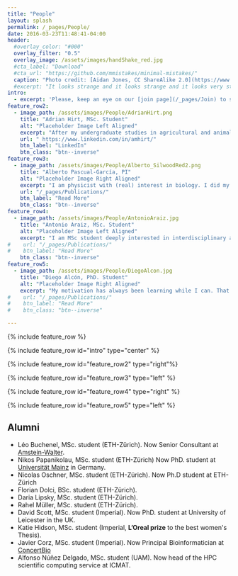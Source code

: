 ```yaml
---
title: "People"
layout: splash
permalink: /_pages/People/
date: 2016-03-23T11:48:41-04:00
header:
  #overlay_color: "#000"
  overlay_filter: "0.5"
  overlay_image: /assets/images/handShake_red.jpg
  #cta_label: "Download"
  #cta_url: "https://github.com/mmistakes/minimal-mistakes/"
  caption: "Photo credit: [Aidan Jones, CC ShareAlike 2.0](https://www.flickr.com/photos/aidan_jones/3575000735)"
  #excerpt: "It looks strange and it looks strange and it looks very strange; and then suddenly it doesn't look strange at all and you can't understand what made it look strange in the first place. Gertrude Stein."
intro: 
  - excerpt: 'Please, keep an eye on our [join page](/_pages/Join) to see what opportunities are currently available.'
feature_row2:
  - image_path: /assets/images/People/AdrianHirt.png
    title: "Adrian Hirt, MSc. Student"
    alt: "Placeholder Image Left Aligned"
    excerpt: "After my undergraduate studies in agricultural and animal sciences at the University of Göttingen, I studied an international MSc in Food Systems with a semester each in Turin, Warsaw, and Madrid. I concluded the degree with a Master's thesis in the Computational Systems Biology Group at the CNB. Parallel to my studies, I've co-founded two non-profit organisations in the alt protein space (The [Alt Protein Project](https://www.appateit.com/home) at EIT Food and [Agricultura Celular España](https://www.agricultura-celular.com/)) and work part-time as an R Developer. I have a keen interested in all things future foods, food-biotech, and open-source. To dive deeper into the science enabling a future of sustainable, animal-free agriculture, I'm currently completing a second MSc in biophysics at the Autonomous University of Madrid."
    url: " https://www.linkedin.com/in/amhirt/"
    btn_label: "LinkedIn"
    btn_class: "btn--inverse"
feature_row3:
  - image_path: /assets/images/People/Alberto_SilwoodRed2.png
    title: "Alberto Pascual-García, PI"
    alt: "Placeholder Image Right Aligned"
    excerpt: "I am physicist with (real) interest in biology. I did my PhD in the Centre for Molecular Biology Severo Ochoa in Madrid (CSIC-UAM) under the supervision of [Dr. Ugo Bastolla](https://ub.cbm.uam.es/). After my  PhD, I spent two years as a postdoctoral researcher the Microbial Ecology laboratory of Imperial College London, led by [Prof. Thomas Bell](https://bellmicrobelab.wordpress.com/), to then move to the Theoretical Biology group at ETH-Zürich, headed by  [Prof. Sebastian Bonhoeffer](https://tb.ethz.ch/). I was a Fellow at the [Wissenschaftskolleg zu Berlin](https://www.wiko-berlin.de/) in 2021-2022, and I moved back to Spain in 2023 to lead the Integrative Biology laboratory at the [National Centre for Biotechnology](https://www.cnb.csic.es/index.php/en/)."
    url: "/_pages/Publications/"
    btn_label: "Read More"
    btn_class: "btn--inverse"
feature_row4:
  - image_path: /assets/images/People/AntonioAraiz.jpg
    title: "Antonio Araiz, MSc. Student"
    alt: "Placeholder Image Left Aligned"
    excerpt: "I am MSc student deeply interested in interdisciplinary and innovative solutions for biotechnological problems. I am currently studying the relationship between composition, function and stability of bacterial communities. My aim is to understand the role of microbial functional groups to potentially use stable bacterial consortia as biotechnological tools. Out of the lab, I love going to the theater, reading and playing sports."
#    url: "/_pages/Publications/"
#    btn_label: "Read More"
    btn_class: "btn--inverse"
feature_row5:
  - image_path: /assets/images/People/DiegoAlcon.jpg
    title: "Diego Alcón, PhD. Student"
    alt: "Placeholder Image Right Aligned"
    excerpt: "My motivation has always been learning while I can. That's what drove me to study Physics, and then I wanted to learn how biology works in a physical way. That's what led me to do my master's in Biophysics. Currently, I'm interested in microbial ecology because it's a field where I think I can apply the knowledge I acquired in my career, but who knows what tomorrow holds? On a personal level, I'm interested in a lot of things like playing video games, role-playing and tabletop games, as well as playing the violin, and learning other instruments, and so on."
#    url: "/_pages/Publications/"
#    btn_label: "Read More"
#    btn_class: "btn--inverse"

---
```


{% include feature_row %}

{% include feature_row id="intro" type="center" %}

{% include feature_row id="feature_row2" type="right"%}

{% include feature_row id="feature_row3" type="left" %}

{% include feature_row id="feature_row4" type="right" %}

{% include feature_row id="feature_row5" type="left" %}


## Alumni

* Léo Buchenel, MSc. student (ETH-Zürich). Now Senior Consultant at [Amstein-Walter](https://ch.linkedin.com/in/leo-buchenel).
* Nikos Papanikolau, MSc. student (ETH-Zürich) Now PhD. student at [Universität Mainz](https://www.noneq.physik.uni-mainz.de/research/) in Germany.
* Nicolas Oschner, MSc. student (ETH-Zürich). Now Ph.D student at ETH-Zürich
* Florian Dolci, BSc. student (ETH-Zürich).
* Daria Lipsky, MSc. student (ETH-Zürich).
* Rahel Müller, MSc. student (ETH-Zürich).
* David Scott, MSc. student (Imperial). Now PhD. student at University of Leicester in the UK.
* Katie Hidson, MSc. student (Imperial, **L’Oreal prize** to the best women's Thesis).
* Javier Corz, MSc. student (Imperial). Now Principal Bioinformatician at [ConcertBio](https://www.concert.bio/\#Team-bio)
* Alfonso Núñez Delgado, MSc. student (UAM). Now head of the HPC scientific computing service at ICMAT.







